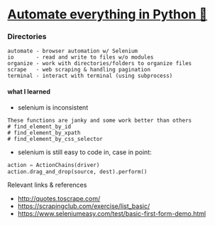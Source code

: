 # [Automate everything in Python :snake:](https://www.linkedin.com/learning/using-python-for-automation/)

### Directories
```
automate - browser automation w/ Selenium
io       - read and write to files w/o modules
organize - work with directories/folders to organize files
scrape   - web scraping & handling pagination
terminal - interact with terminal (using subprocess)
```

#### what I learned
- selenium is inconsistent
```
These functions are janky and some work better than others
# find_element_by_id
# find_element_by_xpath
# find_element_by_css_selector
```

- selenium is still easy to code in, case in point:
```python
action = ActionChains(driver)
action.drag_and_drop(source, dest).perform()
```

Relevant links & references
- http://quotes.toscrape.com/
- https://scrapingclub.com/exercise/list_basic/
- https://www.seleniumeasy.com/test/basic-first-form-demo.html